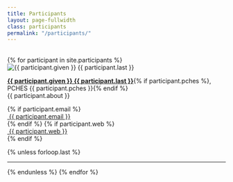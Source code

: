 ```yaml
---
title: Participants
layout: page-fullwidth
class: participants
permalink: "/participants/"
---
```

<script src="https://use.fontawesome.com/af230eaeb5.js"></script>
<br>
{% for participant in site.participants %}
<div class="row participant">
    <section class="medium-2 columns small-hidden">
        <img src="/participants/{{ participant.pic }}" alt="{{ participant.given }} {{ participant.last }}" class="participants">
    </section>
    <section class="medium-10 columns">
        <p><strong><u>{{ participant.given }} {{ participant.last }}</u></strong>{% if participant.pches %}, PCHES {{ participant.pches }}{% endif %}
        <br>
       {{ participant.about }}
        </p>
       {% if participant.email %}
            <div class="member-email"><a href="mailto: {{ participant.email }}" ><i class="fa fa-envelope"></i>&nbsp;{{ participant.email }}</a></div>
        {% endif %}
        {% if participant.web %}
            <div class="member-web"><a href="{{ participant.web }}" target="_blank" ><i class="fa fa-globe"></i>&nbsp;{{ participant.web }}</a></div>
        {% endif %}
    </section>
</div>

{% unless forloop.last %}
<hr class="participants">
{% endunless %}
{% endfor %}
